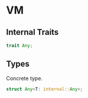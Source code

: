 # VM

## Internal Traits

```rust
trait Any;
```

## Types

Concrete type.

```rust
struct Any<T: internal::Any>;
```
